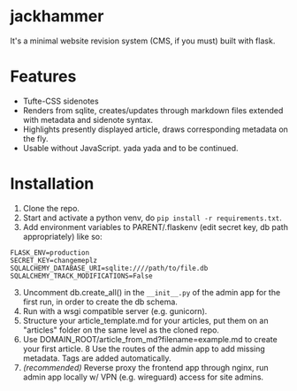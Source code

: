 # jackhammer
It's a minimal website revision system (CMS, if you must) built with flask.

# Features
- Tufte-CSS sidenotes
- Renders from sqlite, creates/updates through markdown files extended with metadata and sidenote syntax.
- Highlights presently displayed article, draws corresponding metadata on the fly.
- Usable without JavaScript.
yada yada and to be continued.

# Installation
1. Clone the repo.
2. Start and activate a python venv, do `pip install -r requirements.txt`.
3. Add environment variables to PARENT/.flaskenv (edit secret key, db path appropriately) like so:
```
FLASK_ENV=production
SECRET_KEY=changemeplz
SQLALCHEMY_DATABASE_URI=sqlite:////path/to/file.db
SQLALCHEMY_TRACK_MODIFICATIONS=False
```
3. Uncomment db.create_all() in the `__init__.py` of the admin app for the first run, in order to create the db schema.
6. Run with a wsgi compatible server (e.g. gunicorn).
4. Structure your  article_template.md for your articles, put them on an "articles" folder on the same level as the cloned repo.
7. Use DOMAIN_ROOT/article_from_md?filename=example.md to create your first article.
8 Use the routes of the admin app to add missing metadata. Tags are added automatically.
9. *(recommended)* Reverse proxy the frontend app through nginx, run admin app locally w/ VPN (e.g. wireguard) access for site admins.
